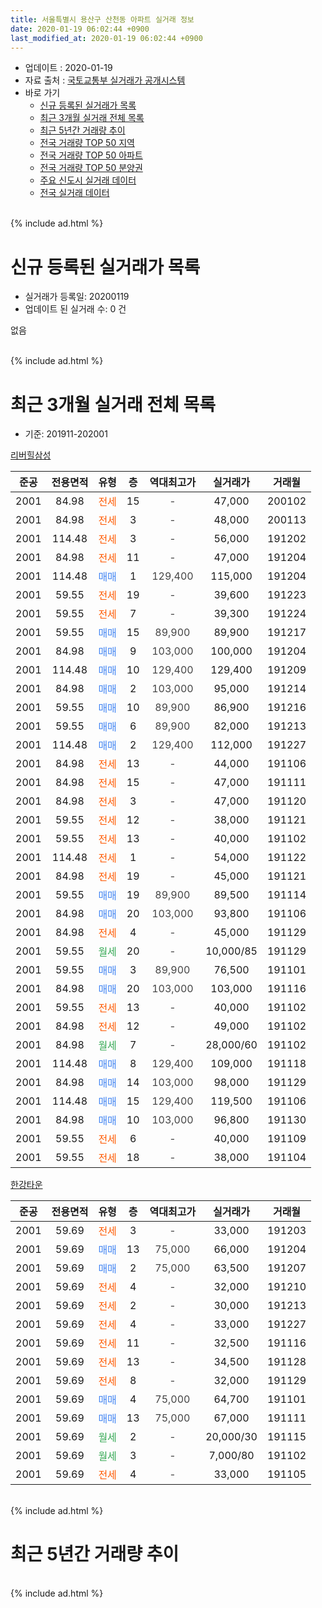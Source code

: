 ```yaml
---
title: 서울특별시 용산구 산천동 아파트 실거래 정보
date: 2020-01-19 06:02:44 +0900
last_modified_at: 2020-01-19 06:02:44 +0900
---
```


* 업데이트 : 2020-01-19
* 자료 출처 : [국토교통부 실거래가 공개시스템](http://rt.molit.go.kr)
* 바로 가기
    * [신규 등록된 실거래가 목록](#신규-등록된-실거래가-목록)
    * [최근 3개월 실거래 전체 목록](#최근-3개월-실거래-전체-목록)
    * [최근 5년간 거래량 추이](#최근-5년간-거래량-추이)
    * [전국 거래량 TOP 50 지역](https://apt-info.github.io/apt-trade-info/최근-3개월-전국에서-가장-거래가-많이-발생한-지역)
    * [전국 거래량 TOP 50 아파트](https://apt-info.github.io/apt-trade-info/최근-3개월-전국에서-가장-거래가-많이-발생한-아파트)
    * [전국 거래량 TOP 50 분양권](https://apt-info.github.io/apt-trade-info/최근-3개월-전국에서-가장-거래가-많이-발생한-분양권)
    * [주요 신도시 실거래 데이터](https://apt-info.github.io/apt-trade-info/주요-신도시)
    * [전국 실거래 데이터](https://apt-info.github.io/apt-trade-info/전국)
<br>
{% include ad.html %}
<br>

# 신규 등록된 실거래가 목록
* 실거래가 등록일: 20200119
* 업데이트 된 실거래 수: 0 건

없음

<br>
{% include ad.html %}
<br>

# 최근 3개월 실거래 전체 목록
* 기준: 201911-202001


[리버힐삼성](https://search.naver.com/search.naver?query=%EC%84%9C%EC%9A%B8%ED%8A%B9%EB%B3%84%EC%8B%9C+%EC%9A%A9%EC%82%B0%EA%B5%AC+%EC%82%B0%EC%B2%9C%EB%8F%99+%EB%A6%AC%EB%B2%84%ED%9E%90%EC%82%BC%EC%84%B1)

|준공|전용면적|유형|층|역대최고가|실거래가|거래월|
|:---:|:---:|:---:|:---:|:---:|:---:|:---:|
|2001|84.98|<span style="color:#ff5a00">전세</span>|15|<span style="color:#444444">-</span>|47,000|200102|
|2001|84.98|<span style="color:#ff5a00">전세</span>|3|<span style="color:#444444">-</span>|48,000|200113|
|2001|114.48|<span style="color:#ff5a00">전세</span>|3|<span style="color:#444444">-</span>|56,000|191202|
|2001|84.98|<span style="color:#ff5a00">전세</span>|11|<span style="color:#444444">-</span>|47,000|191204|
|2001|114.48|<span style="color:#4285f3">매매</span>|1|<span style="color:#444444">129,400</span>|115,000|191204|
|2001|59.55|<span style="color:#ff5a00">전세</span>|19|<span style="color:#444444">-</span>|39,600|191223|
|2001|59.55|<span style="color:#ff5a00">전세</span>|7|<span style="color:#444444">-</span>|39,300|191224|
|2001|59.55|<span style="color:#4285f3">매매</span>|15|<span style="color:#444444">89,900</span>|89,900|191217|
|2001|84.98|<span style="color:#4285f3">매매</span>|9|<span style="color:#444444">103,000</span>|100,000|191204|
|2001|114.48|<span style="color:#4285f3">매매</span>|10|<span style="color:#444444">129,400</span>|129,400|191209|
|2001|84.98|<span style="color:#4285f3">매매</span>|2|<span style="color:#444444">103,000</span>|95,000|191214|
|2001|59.55|<span style="color:#4285f3">매매</span>|10|<span style="color:#444444">89,900</span>|86,900|191216|
|2001|59.55|<span style="color:#4285f3">매매</span>|6|<span style="color:#444444">89,900</span>|82,000|191213|
|2001|114.48|<span style="color:#4285f3">매매</span>|2|<span style="color:#444444">129,400</span>|112,000|191227|
|2001|84.98|<span style="color:#ff5a00">전세</span>|13|<span style="color:#444444">-</span>|44,000|191106|
|2001|84.98|<span style="color:#ff5a00">전세</span>|15|<span style="color:#444444">-</span>|47,000|191111|
|2001|84.98|<span style="color:#ff5a00">전세</span>|3|<span style="color:#444444">-</span>|47,000|191120|
|2001|59.55|<span style="color:#ff5a00">전세</span>|12|<span style="color:#444444">-</span>|38,000|191121|
|2001|59.55|<span style="color:#ff5a00">전세</span>|13|<span style="color:#444444">-</span>|40,000|191102|
|2001|114.48|<span style="color:#ff5a00">전세</span>|1|<span style="color:#444444">-</span>|54,000|191122|
|2001|84.98|<span style="color:#ff5a00">전세</span>|19|<span style="color:#444444">-</span>|45,000|191121|
|2001|59.55|<span style="color:#4285f3">매매</span>|19|<span style="color:#444444">89,900</span>|89,500|191114|
|2001|84.98|<span style="color:#4285f3">매매</span>|20|<span style="color:#444444">103,000</span>|93,800|191106|
|2001|84.98|<span style="color:#ff5a00">전세</span>|4|<span style="color:#444444">-</span>|45,000|191129|
|2001|59.55|<span style="color:#34a853">월세</span>|20|<span style="color:#444444">-</span>|10,000/85|191129|
|2001|59.55|<span style="color:#4285f3">매매</span>|3|<span style="color:#444444">89,900</span>|76,500|191101|
|2001|84.98|<span style="color:#4285f3">매매</span>|20|<span style="color:#444444">103,000</span>|103,000|191116|
|2001|59.55|<span style="color:#ff5a00">전세</span>|13|<span style="color:#444444">-</span>|40,000|191102|
|2001|84.98|<span style="color:#ff5a00">전세</span>|12|<span style="color:#444444">-</span>|49,000|191102|
|2001|84.98|<span style="color:#34a853">월세</span>|7|<span style="color:#444444">-</span>|28,000/60|191102|
|2001|114.48|<span style="color:#4285f3">매매</span>|8|<span style="color:#444444">129,400</span>|109,000|191118|
|2001|84.98|<span style="color:#4285f3">매매</span>|14|<span style="color:#444444">103,000</span>|98,000|191129|
|2001|114.48|<span style="color:#4285f3">매매</span>|15|<span style="color:#444444">129,400</span>|119,500|191106|
|2001|84.98|<span style="color:#4285f3">매매</span>|10|<span style="color:#444444">103,000</span>|96,800|191130|
|2001|59.55|<span style="color:#ff5a00">전세</span>|6|<span style="color:#444444">-</span>|40,000|191109|
|2001|59.55|<span style="color:#ff5a00">전세</span>|18|<span style="color:#444444">-</span>|38,000|191104|

[한강타운](https://search.naver.com/search.naver?query=%EC%84%9C%EC%9A%B8%ED%8A%B9%EB%B3%84%EC%8B%9C+%EC%9A%A9%EC%82%B0%EA%B5%AC+%EC%82%B0%EC%B2%9C%EB%8F%99+%ED%95%9C%EA%B0%95%ED%83%80%EC%9A%B4)

|준공|전용면적|유형|층|역대최고가|실거래가|거래월|
|:---:|:---:|:---:|:---:|:---:|:---:|:---:|
|2001|59.69|<span style="color:#ff5a00">전세</span>|3|<span style="color:#444444">-</span>|33,000|191203|
|2001|59.69|<span style="color:#4285f3">매매</span>|13|<span style="color:#444444">75,000</span>|66,000|191204|
|2001|59.69|<span style="color:#4285f3">매매</span>|2|<span style="color:#444444">75,000</span>|63,500|191207|
|2001|59.69|<span style="color:#ff5a00">전세</span>|4|<span style="color:#444444">-</span>|32,000|191210|
|2001|59.69|<span style="color:#ff5a00">전세</span>|2|<span style="color:#444444">-</span>|30,000|191213|
|2001|59.69|<span style="color:#ff5a00">전세</span>|4|<span style="color:#444444">-</span>|33,000|191227|
|2001|59.69|<span style="color:#ff5a00">전세</span>|11|<span style="color:#444444">-</span>|32,500|191116|
|2001|59.69|<span style="color:#ff5a00">전세</span>|13|<span style="color:#444444">-</span>|34,500|191128|
|2001|59.69|<span style="color:#ff5a00">전세</span>|8|<span style="color:#444444">-</span>|32,000|191129|
|2001|59.69|<span style="color:#4285f3">매매</span>|4|<span style="color:#444444">75,000</span>|64,700|191101|
|2001|59.69|<span style="color:#4285f3">매매</span>|13|<span style="color:#444444">75,000</span>|67,000|191111|
|2001|59.69|<span style="color:#34a853">월세</span>|2|<span style="color:#444444">-</span>|20,000/30|191115|
|2001|59.69|<span style="color:#34a853">월세</span>|3|<span style="color:#444444">-</span>|7,000/80|191102|
|2001|59.69|<span style="color:#ff5a00">전세</span>|4|<span style="color:#444444">-</span>|33,000|191105|


<br>
{% include ad.html %}
<br>

# 최근 5년간 거래량 추이


<div style="width:100%;">
    <canvas id="deal_progress" height="200"></canvas>
</div>

<script>
new Chart(document.getElementById("deal_progress"), {
    type: 'line',
    data: {
        labels: ['201501','201502','201503','201504','201505','201506','201507','201508','201509','201510','201511','201512','201601','201602','201603','201604','201605','201606','201607','201608','201609','201610','201611','201612','201701','201702','201703','201704','201705','201706','201707','201708','201709','201710','201711','201712','201801','201802','201803','201804','201805','201806','201807','201808','201809','201810','201811','201812','201901','201902','201903','201904','201905','201906','201907','201908','201909','201910','201911','201912','202001'],
        datasets: [{
            label: '매매',
            pointRadius: 1,
            data: [2, 7, 16, 19, 13, 18, 12, 11, 3, 14, 16, 8, 7, 3, 12, 8, 18, 14, 11, 11, 17, 22, 4, 3, 2, 7, 11, 10, 21, 15, 17, 5, 7, 2, 6, 22, 16, 13, 9, 3, 4, 11, 9, 12, 2, 2, 0, 3, 0, 1, 2, 4, 4, 4, 11, 9, 10, 4, 10, 10, 0],
            borderColor: "rgba(255, 201, 14, 1)",
            backgroundColor: "rgba(255, 201, 14, 0.5)",
            fill: false,
            lineTension: 0
        },{
            label: '전월세',
            pointRadius: 1,
            data: [22, 21, 16, 18, 11, 9, 10, 11, 4, 14, 6, 11, 16, 19, 14, 9, 16, 9, 19, 10, 11, 19, 9, 19, 13, 15, 15, 6, 14, 17, 16, 12, 15, 11, 9, 10, 22, 16, 23, 14, 13, 15, 12, 12, 12, 16, 13, 13, 13, 16, 14, 8, 9, 16, 16, 19, 9, 17, 20, 8, 2],
            borderColor: "rgba(0, 141, 185, 1)",
            backgroundColor: "rgba(0, 141, 185, 0.5)",
            fill: false,
            lineTension: 0
        }
        ]
    },
    options: {
        responsive: true,
        title: {
            display: false
        },
        tooltips: {
            mode: 'index',
            intersect: false
        },
        hover: {
            mode: 'nearest',
            intersect: true
        },
        scales: {
            xAxes: [{
                display: true,
                scaleLabel: {
                    display: true,
                    labelString: '년/월'
                }
            }],
            yAxes: [{
                display: true,
                ticks: {
                    suggestedMin: 0,
                },
                scaleLabel: {
                    display: true,
                    labelString: '실거래 수'
                }
            }]
        }
    }
});

</script>


<br>
{% include ad.html %}
<br>

